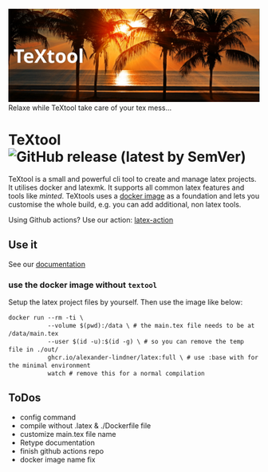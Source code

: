 ![Banner](.github/banner.png)
Relaxe while TeXtool take care of your tex mess...

# TeXtool ![GitHub release (latest by SemVer)](https://img.shields.io/github/downloads/alexander-lindner/latex/v2.1.4/total?style=flat-square)

TeXtool is a small and powerful cli tool to create and manage latex projects.
It utilises docker and latexmk.
It supports all common latex features and tools like *minted*. 
TeXtools uses a [docker image](https://github.com/alexander-lindner/latex/pkgs/container/latex) as a foundation and lets you customise the whole build, 
e.g. you can add additional, non latex tools. 

Using Github actions? Use our action: [latex-action](https://github.com/alexander-lindner/latex-action)





## Use it

See our [documentation](https://textool.alindner.org/)


### use the docker image without `textool`

Setup the latex project files by yourself.
Then use the image like below:
```base
docker run --rm -ti \
           --volume $(pwd):/data \ # the main.tex file needs to be at /data/main.tex
           --user $(id -u):$(id -g) \ # so you can remove the temp file in ./out/
           ghcr.io/alexander-lindner/latex:full \ # use :base with for the minimal environment
           watch # remove this for a normal compilation
```

## ToDos

* config command
* compile without .latex & ./Dockerfile file
* customize main.tex file name
* Retype documentation
* finish github actions repo
* docker image name fix